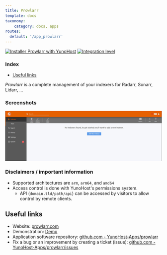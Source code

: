 ```yaml
---
title: Prowlarr
template: docs
taxonomy:
    category: docs, apps
routes:
  default: '/app_prowlarr'
---
```


[![Installer Prowlarr with YunoHost](https://install-app.yunohost.org/install-with-yunohost.svg)](https://install-app.yunohost.org/?app=prowlarr) [![Integration level](https://dash.yunohost.org/integration/prowlarr.svg)](https://dash.yunohost.org/appci/app/prowlarr)

### Index

- [Useful links](#useful-links)

*Prowlarr* is a complete management of your indexers for Radarr, Sonarr, Lidarr, ...

### Screenshots

![Screenshot of Prowlarr](https://github.com/YunoHost-Apps/prowlarr_ynh/blob/master/doc/screenshots/screenshot.jpg)

### Disclaimers / important information

* Supported architectures are `arm`, `arm64`, and `amd64`
* Access control is done with YunoHost's permissions system.
  * API (`domain.tld/path/api`) can be accessed by visitors to allow control by remote clients.

## Useful links

+ Website: [prowlarr.com](https://prowlarr.com/)
+ Demonstration: [Demo](https://demo.prowlarr.eu/login)
+ Application software repository: [github.com - YunoHost-Apps/prowlarr](https://github.com/YunoHost-Apps/prowlarr_ynh)
+ Fix a bug or an improvement by creating a ticket (issue): [github.com - YunoHost-Apps/prowlarr/issues](https://github.com/YunoHost-Apps/prowlarr_ynh/issues)
